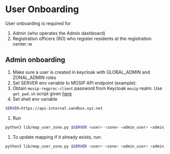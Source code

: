 # User Onboarding

User onboarding is required for
1. Admin (who operates the Admin dashboard)
1. Registration officers (RO) who register residents at the registration center.:w


## Admin onboarding
1. Make sure a user is created in keycloak with GLOBAL_ADMIN and ZONAL_ADMIN roles
1. Set SERVER env variable to MOSIP API endpoint (example):
1. Obtain `mosip-regproc-client` password from Keycloak `mosip` realm. Use `get_pwd.sh` script given [here](../../../external/iam)
1. Set shell env variable
```sh
SERVER=https://api-internal.sandbox.xyz.net
```
1. Run 
```sh
python3 lib/map_user_zone.py $SERVER <user> <zone> <admin_user> <admin_pasword> <mosip-regproc-client password>
```
1. To update mapping if it already exists, run:
```sh
python3 lib/map_user_zone.py $SERVER <user> <zone> <admin_user> <admin_pasword> <mosip-regproc-client password> --update
```
